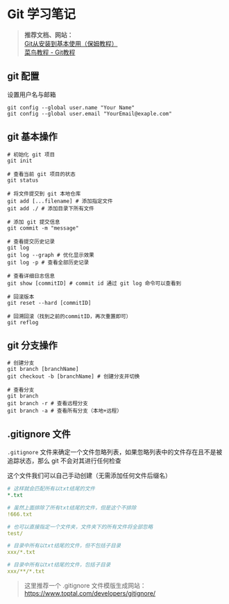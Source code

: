 # Git 学习笔记


> __推荐文档、网站：__  
> [Git从安装到基本使用（保姆教程）](https://juejin.cn/post/7245176801491894333)  
> [菜鸟教程 - Git教程](https://www.runoob.com/git/git-tutorial.html)

## git 配置

设置用户名与邮箱

```shell
git config --global user.name "Your Name"
git config --global user.email "YourEmail@exaple.com"
```

## git 基本操作

```shell
# 初始化 git 项目
git init

# 查看当前 git 项目的状态
git status

# 将文件提交到 git 本地仓库
git add [...filename] # 添加指定文件
git add ./ # 添加目录下所有文件

# 添加 git 提交信息
git commit -m "message"

# 查看提交历史记录
git log 
git log --graph # 优化显示效果
git log -p # 查看全部历史记录

# 查看详细日志信息
git show [commitID] # commit id 通过 git log 命令可以查看到 

# 回滚版本
git reset --hard [commitID] 

# 回溯回滚（找到之前的commitID，再次重置即可）
git reflog 
```

## git 分支操作

```shell
# 创建分支
git branch [branchName] 
git checkout -b [branchName] # 创建分支并切换

# 查看分支
git branch 
git branch -r # 查看远程分支
git branch -a # 查看所有分支（本地+远程）

```

## .gitignore 文件

`.gitignore` 文件来确定一个文件忽略列表，如果忽略列表中的文件存在且不是被追踪状态，那么 git 不会对其进行任何检查

这个文件我们可以自己手动创建（无需添加任何文件后缀名）

```yaml
# 这样就会匹配所有以txt结尾的文件
*.txt

# 虽然上面排除了所有txt结尾的文件，但是这个不排除
!666.txt

# 也可以直接指定一个文件夹，文件夹下的所有文件将全部忽略
test/

# 目录中所有以txt结尾的文件，但不包括子目录
xxx/*.txt

# 目录中所有以txt结尾的文件，包括子目录
xxx/**/*.txt
```

> 这里推荐一个 .gitignore 文件模版生成网站：https://www.toptal.com/developers/gitignore/